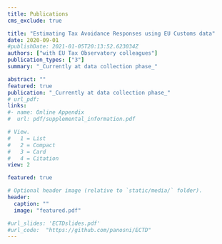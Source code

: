 ```yaml
---
title: Publications
cms_exclude: true

title: "Estimating Tax Avoidance Responses using EU Customs data"
date: 2020-09-01
#publishDate: 2021-01-05T20:13:52.623034Z
authors: ["with EU Tax Observatory colleagues"]
publication_types: ["3"]
summary: "_Currently at data collection phase_"

abstract: ""
featured: true
publication: "_Currently at data collection phase_"
# url_pdf: 
links: 
#- name: Online Appendix
#  url: pdf/supplemental_information.pdf

# View.
#   1 = List
#   2 = Compact
#   3 = Card
#   4 = Citation
view: 2

featured: true

# Optional header image (relative to `static/media/` folder).
header:
  caption: ""
  image: "featured.pdf"

#url_slides: 'ECTDslides.pdf'
#url_code:  "https://github.com/panosni/ECTD"
---
```

